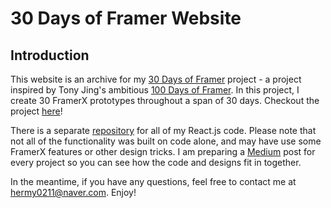 # 30 Days of Framer Website

## Introduction

This website is an archive for my [30 Days of Framer](https://hermy0211.github.io/framer30/) project - a project inspired by Tony Jing's ambitious [100 Days of Framer](http://tonyxj.github.io/100daysofframer/). In this project, I create 30 FramerX prototypes throughout a span of 30 days. Checkout the project [here](https://hermy0211.github.io/framer30/)!

There is a separate [repository](https://github.com/hermy0211/framer30-code) for all of my React.js code. Please note that not all of the functionality was built on code alone, and may have use some FramerX features or other design tricks. I am preparing a [Medium](https://medium.com/@annelee_22736) post for every project so you can see how the code and designs fit in together.

In the meantime, if you have any questions, feel free to contact me at hermy0211@naver.com. Enjoy!
